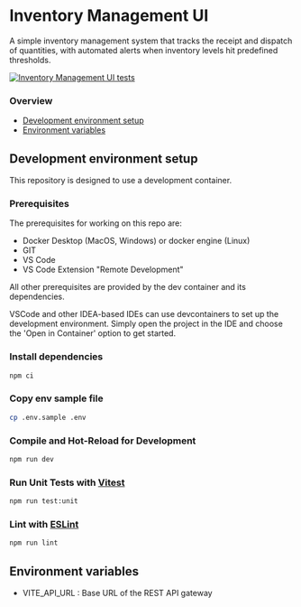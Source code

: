 # Inventory Management UI

A simple inventory management system that tracks the receipt and dispatch of quantities, with automated alerts when inventory levels hit predefined thresholds.

[![Inventory Management UI tests](https://github.com/dananjayarumesh/inventory-management-ui/actions/workflows/tests.yaml/badge.svg)](https://github.com/dananjayarumesh/inventory-management-ui/actions/workflows/tests.yaml)

### Overview
* [Development environment setup](#development-environment-setup)
* [Environment variables](#environment-variables)

## Development environment setup

This repository is designed to use a development container.

### Prerequisites

The prerequisites for working on this repo are:

-   Docker Desktop (MacOS, Windows) or docker engine (Linux)
-   GIT
-   VS Code
-   VS Code Extension "Remote Development"

All other prerequisites are provided by the dev container and its dependencies.

VSCode and other IDEA-based IDEs can use devcontainers to set up the development environment. Simply open the project in the IDE and choose the 'Open in Container' option to get started.

### Install dependencies

```bash
npm ci
```

### Copy env sample file

```bash
cp .env.sample .env
```

### Compile and Hot-Reload for Development

```sh
npm run dev
```

### Run Unit Tests with [Vitest](https://vitest.dev/)

```sh
npm run test:unit
```

### Lint with [ESLint](https://eslint.org/)

```sh
npm run lint
```

## Environment variables

* VITE_API_URL : Base URL of the REST API gateway
